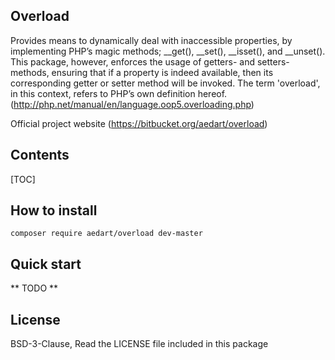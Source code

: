 ## Overload ##

Provides means to dynamically deal with inaccessible properties, by implementing PHP’s magic methods;
__get(), __set(), __isset(), and __unset(). This package, however, enforces the usage of getters- and setters-methods, ensuring that if a property
is indeed available, then its corresponding getter or setter method will be invoked. The term 'overload', in this context, refers to PHP’s own definition hereof. (http://php.net/manual/en/language.oop5.overloading.php)

Official project website (https://bitbucket.org/aedart/overload)

## Contents ##

[TOC]

## How to install ##

```
composer require aedart/overload dev-master
```

## Quick start ##

** TODO **

## License ##

BSD-3-Clause, Read the LICENSE file included in this package